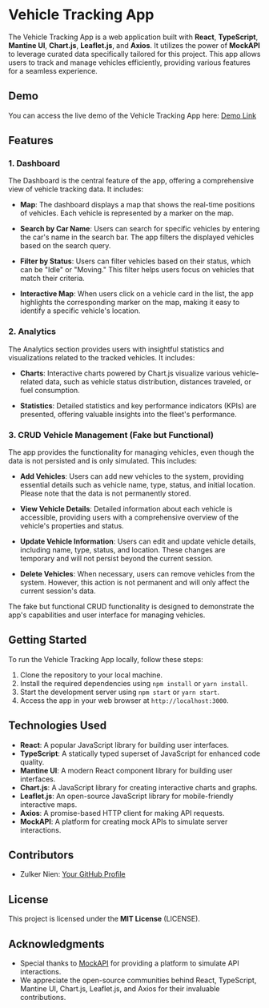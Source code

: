 # Vehicle Tracking App

The Vehicle Tracking App is a web application built with **React**, **TypeScript**, **Mantine UI**, **Chart.js**, **Leaflet.js**, and **Axios**. It utilizes the power of **MockAPI** to leverage curated data specifically tailored for this project. This app allows users to track and manage vehicles efficiently, providing various features for a seamless experience.

## Demo

You can access the live demo of the Vehicle Tracking App here: [Demo Link](https://mini-vehicle-tracking-dashboard.vercel.app/)

## Features

### 1. Dashboard

The Dashboard is the central feature of the app, offering a comprehensive view of vehicle tracking data. It includes:

- **Map**: The dashboard displays a map that shows the real-time positions of vehicles. Each vehicle is represented by a marker on the map.

- **Search by Car Name**: Users can search for specific vehicles by entering the car's name in the search bar. The app filters the displayed vehicles based on the search query.

- **Filter by Status**: Users can filter vehicles based on their status, which can be "Idle" or "Moving." This filter helps users focus on vehicles that match their criteria.

- **Interactive Map**: When users click on a vehicle card in the list, the app highlights the corresponding marker on the map, making it easy to identify a specific vehicle's location.

### 2. Analytics

The Analytics section provides users with insightful statistics and visualizations related to the tracked vehicles. It includes:

- **Charts**: Interactive charts powered by Chart.js visualize various vehicle-related data, such as vehicle status distribution, distances traveled, or fuel consumption.

- **Statistics**: Detailed statistics and key performance indicators (KPIs) are presented, offering valuable insights into the fleet's performance.

### 3. CRUD Vehicle Management (Fake but Functional)

The app provides the functionality for managing vehicles, even though the data is not persisted and is only simulated. This includes:

- **Add Vehicles**: Users can add new vehicles to the system, providing essential details such as vehicle name, type, status, and initial location. Please note that the data is not permanently stored.

- **View Vehicle Details**: Detailed information about each vehicle is accessible, providing users with a comprehensive overview of the vehicle's properties and status.

- **Update Vehicle Information**: Users can edit and update vehicle details, including name, type, status, and location. These changes are temporary and will not persist beyond the current session.

- **Delete Vehicles**: When necessary, users can remove vehicles from the system. However, this action is not permanent and will only affect the current session's data.

The fake but functional CRUD functionality is designed to demonstrate the app's capabilities and user interface for managing vehicles.

## Getting Started

To run the Vehicle Tracking App locally, follow these steps:

1. Clone the repository to your local machine.
2. Install the required dependencies using `npm install` or `yarn install`.
3. Start the development server using `npm start` or `yarn start`.
4. Access the app in your web browser at `http://localhost:3000`.

## Technologies Used

- **React**: A popular JavaScript library for building user interfaces.
- **TypeScript**: A statically typed superset of JavaScript for enhanced code quality.
- **Mantine UI**: A modern React component library for building user interfaces.
- **Chart.js**: A JavaScript library for creating interactive charts and graphs.
- **Leaflet.js**: An open-source JavaScript library for mobile-friendly interactive maps.
- **Axios**: A promise-based HTTP client for making API requests.
- **MockAPI**: A platform for creating mock APIs to simulate server interactions.

## Contributors

- Zulker Nien: [Your GitHub Profile](https://github.com/Zulker-Nien)

## License

This project is licensed under the **MIT License** (LICENSE).

## Acknowledgments

- Special thanks to [MockAPI](https://www.mockapi.io/) for providing a platform to simulate API interactions.
- We appreciate the open-source communities behind React, TypeScript, Mantine UI, Chart.js, Leaflet.js, and Axios for their invaluable contributions.
